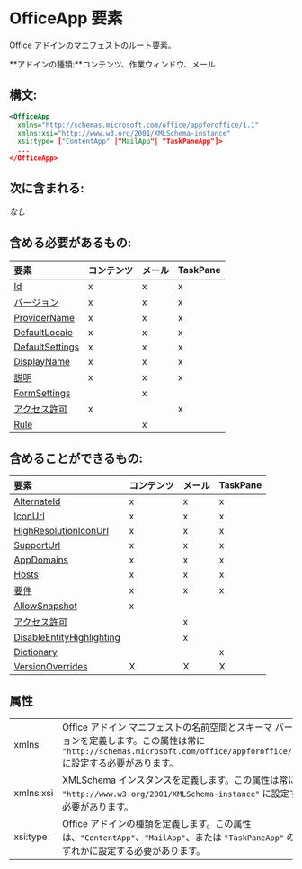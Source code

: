 
# OfficeApp 要素
Office アドインのマニフェストのルート要素。

 **アドインの種類:**コンテンツ、作業ウィンドウ、メール


## 構文:


```XML
<OfficeApp 
  xmlns="http://schemas.microsoft.com/office/appforoffice/1.1" 
  xmlns:xsi="http://www.w3.org/2001/XMLSchema-instance" 
  xsi:type= ["ContentApp" |"MailApp"| "TaskPaneApp"]>
  ...
</OfficeApp>
```


## 次に含まれる:

 _なし_


## 含める必要があるもの:



|**要素**|**コンテンツ**|**メール**|**TaskPane**|
|:-----|:-----|:-----|:-----|
|[Id](../../reference/manifest/id.md)|x|x|x|
|[バージョン](../../reference/manifest/version.md)|x|x|x|
|[ProviderName](../../reference/manifest/providername.md)|x|x|x|
|[DefaultLocale](../../reference/manifest/defaultlocale.md)|x|x|x|
|[DefaultSettings](../../reference/manifest/defaultsettings.md)|x|x|x|
|[DisplayName](../../reference/manifest/displayname.md)|x|x|x|
|[説明](../../reference/manifest/description.md)|x|x|x|
|[FormSettings](../../reference/manifest/formsettings.md)||x||
|[アクセス許可](../../reference/manifest/permissions.md)|x||x|
|[Rule](../../reference/manifest/rule.md)||x||

## 含めることができるもの:



|**要素**|**コンテンツ**|**メール**|**TaskPane**|
|:-----|:-----|:-----|:-----|
|[AlternateId](../../reference/manifest/alternateid.md)|x|x|x|
|[IconUrl](../../reference/manifest/iconurl.md)|x|x|x|
|[HighResolutionIconUrl](../../reference/manifest/highresolutioniconurl.md)|x|x|x|
|[SupportUrl](../../reference/manifest/supporturl.md)|x|x|x|
|[AppDomains](../../reference/manifest/appdomains.md)|x|x|x|
|[Hosts](../../reference/manifest/hosts.md)|x|x|x|
|[要件](../../reference/manifest/requirements.md)|x|x|x|
|[AllowSnapshot](../../reference/manifest/allowsnapshot.md)|x|||
|[アクセス許可](../../reference/manifest/permissions.md)||x||
|[DisableEntityHighlighting](../../reference/manifest/disableentityhighlighting.md)||x||
|[Dictionary](http://msdn.microsoft.com/library/c2563502-f020-4d12-a55e-dad35d59b9ac%28Office.15%29.aspx)|||x|
|[VersionOverrides](../../reference/manifest/versionoverrides.md)|X|X|X|

## 属性


|||
|:-----|:-----|
|xmlns|Office アドイン マニフェストの名前空間とスキーマ バージョンを定義します。この属性は常に `"http://schemas.microsoft.com/office/appforoffice/1.1"` に設定する必要があります。|
|xmlns:xsi|XMLSchema インスタンスを定義します。この属性は常に `"http://www.w3.org/2001/XMLSchema-instance"` に設定する必要があります。|
|xsi:type|Office アドインの種類を定義します。この属性は、`"ContentApp"`、`"MailApp"`、または `"TaskPaneApp"` のいずれかに設定する必要があります。|
